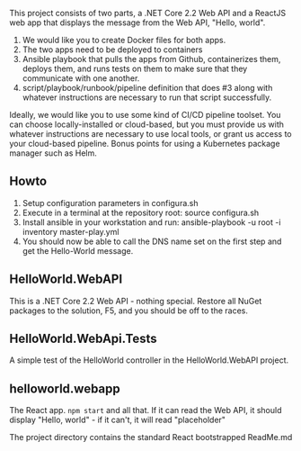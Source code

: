 This project consists of two parts, a .NET Core 2.2 Web API and a ReactJS web app that displays the message from the Web API, "Hello, world".

1) We would like you to create Docker files for both apps. 
2) The two apps need to be deployed to containers 
3) Ansible playbook that pulls the apps from Github, containerizes them, deploys them, and runs tests on them to make sure that they communicate with one another. 
4) script/playbook/runbook/pipeline definition that does #3 along with whatever instructions are necessary to run that script successfully.

Ideally, we would like you to use some kind of CI/CD pipeline toolset. You can choose locally-installed or cloud-based, but you must provide us with whatever instructions are necessary to use local tools, or grant us access to your cloud-based pipeline. Bonus points for using a Kubernetes package manager such as Helm.

## Howto

1. Setup configuration parameters in configura.sh
2. Execute in a terminal at the repository root: source configura.sh
3. Install ansible in your workstation and run: ansible-playbook -u root -i inventory master-play.yml
4. You should now be able to call the DNS name set on the first step and get the Hello-World message.

## HelloWorld.WebAPI
This is a .NET Core 2.2 Web API - nothing special. Restore all NuGet packages to the solution, F5, and you should be off to the races.

## HelloWorld.WebApi.Tests
A simple test of the HelloWorld controller in the HelloWorld.WebAPI project.

## helloworld.webapp
The React app. `npm start` and all that. If it can read the Web API, it should display "Hello, world" - if it can't, it will read "placeholder"

The project directory contains the standard React bootstrapped ReadMe.md

